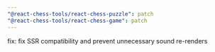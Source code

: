 ```yaml
---
"@react-chess-tools/react-chess-puzzle": patch
"@react-chess-tools/react-chess-game": patch
---
```


fix: fix SSR compatibility and prevent unnecessary sound re-renders

